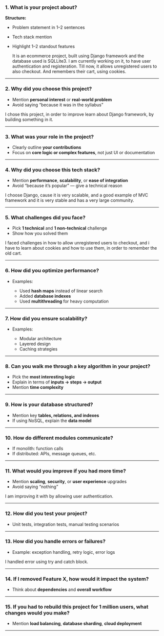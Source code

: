 

### **1. What is your project about?**

**Structure:**

* Problem statement in 1–2 sentences
* Tech stack mention
* Highlight 1–2 standout features

    It is an ecommerce project, built using Django framework and the database used is SQLLite3. 
    I am currently working on it, to have user authentication and registeration. 
    Till now, it allows unregistered users to also checkout. 
    And remembers their cart, using cookies. 

---

### **2. Why did you choose this project?**

* Mention **personal interest** or **real-world problem**
* Avoid saying “because it was in the syllabus”
  
I chose this project, in order to improve learn about Django framework, by building something in it. 

---

### **3. What was your role in the project?**

* Clearly outline **your contributions**
* Focus on **core logic or complex features**, not just UI or documentation

---

### **4. Why did you choose this tech stack?**

* Mention **performance**, **scalability**, or **ease of integration**
* Avoid “because it’s popular” — give a technical reason

I choose Django, cause it is very scalable, and a good example of MVC framework and it is very stable and has a very large community.  

---

### **5. What challenges did you face?**

* Pick **1 technical** and **1 non-technical** challenge
* Show how you solved them

I faced challenges in how to allow unregistered users to checkout, and i have to learn about cookies and how to use them, in order to remember the old cart. 

---

### **6. How did you optimize performance?**

* Examples:

  * Used **hash maps** instead of linear search
  * Added **database indexes**
  * Used **multithreading** for heavy computation

---

### **7. How did you ensure scalability?**

* Examples:

  * Modular architecture
  * Layered design
  * Caching strategies

---

### **8. Can you walk me through a key algorithm in your project?**

* Pick the **most interesting logic**
* Explain in terms of **inputs → steps → output**
* Mention **time complexity**

---

### **9. How is your database structured?**

* Mention key **tables, relations, and indexes**
* If using NoSQL, explain the **data model**

---

### **10. How do different modules communicate?**

* If monolith: function calls
* If distributed: APIs, message queues, etc.

---

### **11. What would you improve if you had more time?**

* Mention **scaling**, **security**, or **user experience** upgrades
* Avoid saying “nothing”

I am improving it with by allowing user authentication. 

---

### **12. How did you test your project?**

* Unit tests, integration tests, manual testing scenarios

---

### **13. How did you handle errors or failures?**

* Example: exception handling, retry logic, error logs

I handled error using try and catch block. 

---

### **14. If I removed Feature X, how would it impact the system?**

* Think about **dependencies** and **overall workflow**

---

### **15. If you had to rebuild this project for 1 million users, what changes would you make?**

* Mention **load balancing**, **database sharding**, **cloud deployment**

---
